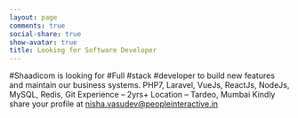 ```yaml
---
layout: page
comments: true
social-share: true
show-avatar: true
title: Looking for Software Developer
---
```


#Shaadicom is looking for #Full #stack #developer to build new features and maintain our business systems. PHP7, Laravel, VueJs, ReactJs, NodeJs, MySQL, Redis, Git Experience – 2yrs+ Location – Tardeo, Mumbai Kindly share your profile at nisha.vasudev@peopleinteractive.in